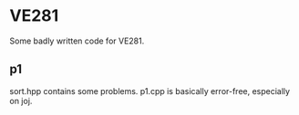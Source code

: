 # VE281
Some badly written code for VE281.
## p1
sort.hpp contains some problems.
p1.cpp is basically error-free, especially on joj.
